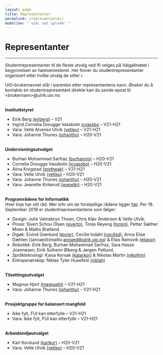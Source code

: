 ```yaml
---
layout: page
title: Representanter
permalink: /representanter/
modeline: " vim: set spl=nb: "
---
```


# Representanter

---

Studentrepresentanter til de fleste utvalg ved Ifi velges på Valgallmøtet
i begynnelsen av høstsemesteret. Her finner du studentrepresentanter organisert
etter hvilke utvalg de sitter i.

UiO-brukernavnet står i parentes etter representantens navn. Ønsker du
å kontakte en studentrepresentant direkte kan du sende epost til
\<brukernavn\>@ulrik.uio.no.
<br><br>

**Instituttstyret**
* Eirik Berg [(eirberg)](mailto:eirberg@ulrik.uio.no) – V21
* Ingrid Cornelia Drougge Vassbotn [icvassbo](mailto:icvassbo@ifi.uio.no) – V21-H21
* Vara: Vetle Alvenes Utvik [(vetleu)](mailto:vetleu@ulrik.uio.no) – V21-H21
* Vara: Johanne Thunes [(johanthu)](mailto:johanthu@ulrik.uio.no) – H20-V21
<br><br>

**Undervisningsutvalget**
* Burhan Mohammad Sarfraz [(burhanms)](mailto:burhanms@ulrik.uio.no) – H20-V21
* Cornelia Drougge Vassbotn [(icvassbo)](mailto:icvassbo@student.matnat.uio.no) – H20-V21
* Alina Krogstad [(gretheak)](mailto:gretheak@ulrik.uio.no) – V21-H21
* Vara: Vetle Utvik [(vetleu)](mailto:vetleu@uio.no) – H20-V21
* Vara: Johanne Thunes [(johanthu)](mailto:johanthu@student.matnat.uio.no) – H20-V21
* Vara: Jeanette Kirkerud [(jeanetki)](mailto:jeanetki@ulrik.uio.no) – H20-V21
<br><br>

**Programrådene for Informatikk**<br>
Hver linje har sitt råd. Mer info om de forskjellige rådene ligger [her](https://www.mn.uio.no/ifi/om/organisasjon/andreutvalg/programradet/). Per 18. September 2019 er studentrepresentantene som følger:
* *Design:* Julie Vatnebryn Thoen, Chris Kløv Andersen & Vetle Utvik. 
* *Prosa:* Sivert Schou Olsen [(siverto)](mailto:siverto@ulrik.uio.no), Tonje Røyeng [(tonjro)](mailto:tonjro@ulrik.uio.no), Petter Sæther Moen & Mattis Bratland.
* *Digøk:* Eivind Grønlund [(eivigr)](mailto:eivigr@ulrik.uio.no), Cecilie Isdahl [(cecilisd)](mailto:cecilisd@ulrik.uio.no), Anna Elise Dæhlen [(annaed)(mailto:annaed@ulrik.uio.no) & Elias Ramsvik [(eliassr)](mailto:eliassr@ifi.uio.no)
* *Robotikk:* Eirik Berg, Burhan Mohammad Sarfraz, Sara Hasse Joannesen, Eirik Solheim Ølberg & Jørgen Petlund.
* *Språkteknologi:* Kaisa Korsak [(katarkor)](mailto:katarkor@ulrik.uio.no) & Nikolas Martin [(nikolhm)](mailto:nikolhm@ulrik.uio.no)
* *Entrepenørskap:* Niklas Tyler Husefest [(niklah)](mailto:niklah@ulrik.uio.no)
<br><br>

**Tilsettingsutvalget**
* Magnus Hjort [(magnuahj)](mailto:magnuahj@ulrik.uio.no)  – V21-H21
* Vara: Johanne Thunes [(johanthu)](mailto:johanthu@student.matnat.uio.no) - V21-H21
<br><br>

**Prosjektgruppe for balansert mangfold**
* Ikke fylt, FUI kan etterfylle – V21-H21
* Vara: Ikke fylt, FUI kan etterfylle – V21-H21
<br><br>

**Arbeidsmiljøutvalget**
* Karl Korslund [(karlkor)](mailto:karlkor@uio.no) – H20-V21
* Vara: Vetle Utvik [(vetleu)](mailto:vetleu@uio.no) – H20-V21
